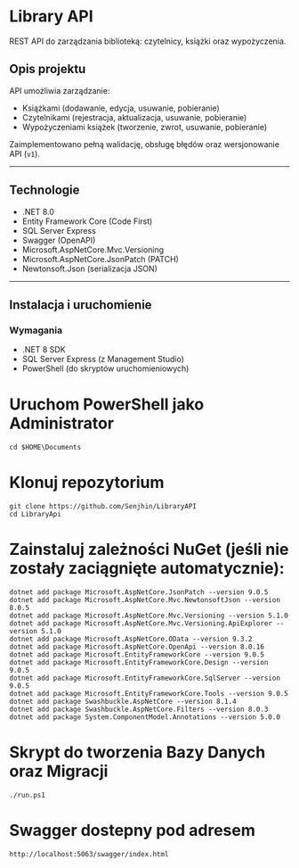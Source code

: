 # Library API

REST API do zarządzania biblioteką: czytelnicy, książki oraz wypożyczenia.


## Opis projektu

API umożliwia zarządzanie:

- Książkami (dodawanie, edycja, usuwanie, pobieranie)  
- Czytelnikami (rejestracja, aktualizacja, usuwanie, pobieranie)  
- Wypożyczeniami książek (tworzenie, zwrot, usuwanie, pobieranie)

Zaimplementowano pełną walidację, obsługę błędów oraz wersjonowanie API (`v1`).

---

## Technologie

- .NET 8.0  
- Entity Framework Core (Code First)  
- SQL Server Express  
- Swagger (OpenAPI)  
- Microsoft.AspNetCore.Mvc.Versioning  
- Microsoft.AspNetCore.JsonPatch (PATCH)  
- Newtonsoft.Json (serializacja JSON)  

---

## Instalacja i uruchomienie

### Wymagania

- .NET 8 SDK  
- SQL Server Express (z Management Studio)  
- PowerShell (do skryptów uruchomieniowych)  

# Uruchom PowerShell jako Administrator

    cd $HOME\Documents

# Klonuj repozytorium
    git clone https://github.com/Senjhin/LibraryAPI
    cd LibraryApi

# Zainstaluj zależności NuGet (jeśli nie zostały zaciągnięte automatycznie):
    dotnet add package Microsoft.AspNetCore.JsonPatch --version 9.0.5
    dotnet add package Microsoft.AspNetCore.Mvc.NewtonsoftJson --version 8.0.5
    dotnet add package Microsoft.AspNetCore.Mvc.Versioning --version 5.1.0
    dotnet add package Microsoft.AspNetCore.Mvc.Versioning.ApiExplorer --version 5.1.0
    dotnet add package Microsoft.AspNetCore.OData --version 9.3.2
    dotnet add package Microsoft.AspNetCore.OpenApi --version 8.0.16
    dotnet add package Microsoft.EntityFrameworkCore --version 9.0.5
    dotnet add package Microsoft.EntityFrameworkCore.Design --version 9.0.5
    dotnet add package Microsoft.EntityFrameworkCore.SqlServer --version 9.0.5
    dotnet add package Microsoft.EntityFrameworkCore.Tools --version 9.0.5
    dotnet add package Swashbuckle.AspNetCore --version 8.1.4
    dotnet add package Swashbuckle.AspNetCore.Filters --version 8.0.3
    dotnet add package System.ComponentModel.Annotations --version 5.0.0

# Skrypt do tworzenia Bazy Danych oraz Migracji
    ./run.ps1

# Swagger dostepny pod adresem
    http://localhost:5063/swagger/index.html